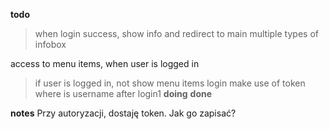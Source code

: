 **todo**
> when login success, show info and redirect to main
> multiple types of infobox



access to menu items, when user is logged in 
> if user is logged in, not show menu items login 
make use of token
where is username after login1
**doing**
**done**

**notes**
Przy autoryzacji, dostaję token. Jak go zapisać?
